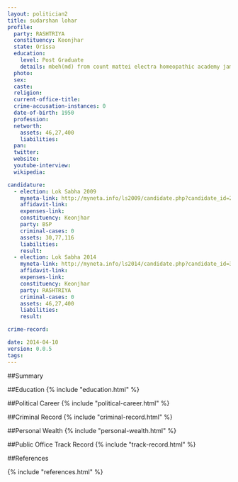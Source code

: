 ```yaml
---
layout: politician2
title: sudarshan lohar
profile: 
  party: RASHTRIYA
  constituency: Keonjhar
  state: Orissa
  education: 
    level: Post Graduate
    details: mbeh(md) from count mattei electra homeopathic academy jamsedhpur bihar in 1999
  photo: 
  sex: 
  caste: 
  religion: 
  current-office-title: 
  crime-accusation-instances: 0
  date-of-birth: 1950
  profession: 
  networth: 
    assets: 46,27,400
    liabilities: 
  pan: 
  twitter: 
  website: 
  youtube-interview: 
  wikipedia: 

candidature: 
  - election: Lok Sabha 2009
    myneta-link: http://myneta.info/ls2009/candidate.php?candidate_id=2432
    affidavit-link: 
    expenses-link: 
    constituency: Keonjhar 
    party: BSP
    criminal-cases: 0
    assets: 30,77,116
    liabilities: 
    result:  
  - election: Lok Sabha 2014
    myneta-link: http://myneta.info/ls2014/candidate.php?candidate_id=3221
    affidavit-link: 
    expenses-link: 
    constituency: Keonjhar 
    party: RASHTRIYA
    criminal-cases: 0
    assets: 46,27,400
    liabilities: 
    result:  

crime-record: 

date: 2014-04-10
version: 0.0.5
tags: 
---
```


##Summary


##Education
{% include "education.html" %}


##Political Career
{% include "political-career.html" %}


##Criminal Record
{% include "criminal-record.html" %}


##Personal Wealth
{% include "personal-wealth.html" %}


##Public Office Track Record
{% include "track-record.html" %}


##References


{% include "references.html" %}
